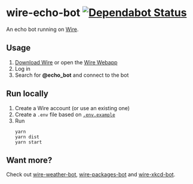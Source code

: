 # wire-echo-bot [![Dependabot Status](https://api.dependabot.com/badges/status?host=github&repo=ffflorian/wire-bots)](https://dependabot.com)

An echo bot running on [Wire](https://wire.com).

## Usage

1. [Download Wire](https://wire.com/download) or open the [Wire Webapp](https://app.wire.com)
2. Log in
3. Search for **@echo_bot** and connect to the bot

## Run locally

1. Create a Wire account (or use an existing one)
2. Create a `.env` file based on [`.env.example`](./.env.example)
3. Run
   ```
   yarn
   yarn dist
   yarn start
   ```

## Want more?

Check out [wire-weather-bot](../wire-weather-bot), [wire-packages-bot](../wire-packages-bot) and [wire-xkcd-bot](../wire-xkcd-bot).
